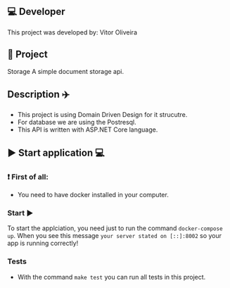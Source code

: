 ## 💻 Developer
This project was developed by: Vitor Oliveira

## 📝 Project
Storage
  A simple document storage api.
  
## Description ✈️
* This project is using Domain Driven Design for it strucutre.  
* For database we are using the Postresql.  
* This API is written with ASP.NET Core language.
  
## ▶️ Start application 💻 

### ❗ First of all:
* You need to have docker installed in your computer.

### Start ▶️
To start the applciation, you need just to run the command `docker-compose up`. When you see this message `your server stated on [::]:8002` so your app is running correctly!

### Tests
* With the command `make test` you can run all tests in this project.
